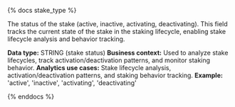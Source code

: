 {% docs stake_type %}

The status of the stake (active, inactive, activating, deactivating). This field tracks the current state of the stake in the staking lifecycle, enabling stake lifecycle analysis and behavior tracking.

**Data type:** STRING (stake status)
**Business context:** Used to analyze stake lifecycles, track activation/deactivation patterns, and monitor staking behavior.
**Analytics use cases:** Stake lifecycle analysis, activation/deactivation patterns, and staking behavior tracking.
**Example:** 'active', 'inactive', 'activating', 'deactivating'

{% enddocs %} 